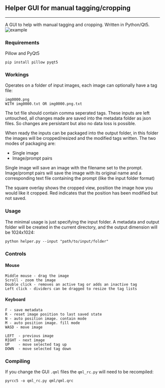 ## Helper GUI for manual tagging/cropping
--------
A GUI to help with manual tagging and cropping. Written in Python/Qt5.
![example](https://github.com/arenatemp/sd-tagging-helper/raw/master/screenshot.png)

### Requirements
Pillow and PyQt5
```
pip install pillow pyqt5
```

### Workings
Operates on a folder of input images, each image can optionally have a tag file:
```
img0000.png
WITH img0000.txt OR img0000.png.txt
```
The txt file should contain comma seperated tags.
These inputs are left untouched, all changes made are saved into the metadata folder as json files. So changes are persistant but also no data loss is possible.

When ready the inputs can be packaged into the output folder, in this folder the images will be cropped/resized and the modified tags written.
The two modes of packaging are:
- Single image
- Image/prompt pairs

Single image will save an image with the filename set to the prompt.
Image/prompt pairs will save the image with its original name and a corresponding text file containing the prompt (like the input folder format)

The square overlay shows the cropped view, position the image how you would like it cropped. Red indicates that the position has been modified but not saved.

### Usage
The minimal usage is just specifying the input folder. A metadata and output folder will be created in the current directory, and the output dimension will be 1024x1024:
```
python helper.py --input "path/to/input/folder"
```

### Controls
#### Mouse
```
Middle mouse - drag the image
Scroll - zoom the image
Double click - removes an active tag or adds an inactive tag
Left click - dividers can be dragged to resize the tag lists
```
#### Keyboard
```
F - save metadata
R - reset image position to last saved state
N - auto position image. contain mode
M - auto position image. fill mode
WASD - move image

LEFT  - previous image
RIGHT - next image
UP    - move selected tag up
DOWN  - move selected tag down
```

### Compiling
If you change the GUI `.qml` files the `qml_rc.py` will need to be recompiled:
```
pyrcc5 -o qml_rc.py qml/qml.qrc
```